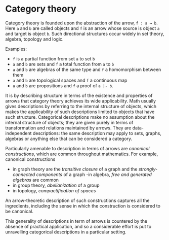 # Category theory

Category theory is founded upon the abstraction of the arrow, `f : a → b`. Here `a` and `b` are called objects and `f` is an arrow whose source is object `a` and target is object `b`. Such directional structures occur widely in set theory, algebra, topology and logic.

Examples:
- `f` is a partial function from set `a` to set `b`
- `a` and `b` are sets and `f` a total function from `a` to `b`
- `a` and `b` are algebras of the same type and `f` a homomorphism between them
- `a` and `b` are topological spaces and `f` a continuous map
- `a` and `b` are propositions and `f` a proof of `a |- b`.

It is by describing structure in terms of the existence and properties of arrows that category theory achieves its wide applicability. Math usually gives descriptions by referring to the internal structure of objects, which makes the applicability of such descriptions limited to objects that have such structure. Categorical descriptions make no assumption about the internal structure of objects; they are given purely in terms of transformation and relations maintained by arrows. They are data-independent descriptions: the same description may apply to sets, graphs, algebras or anything else that can be considered a category.

Particularly amenable to description in terms of arrows are *canonical constructions*, which are common throughout mathematics.
For example, canonical constructions 
- in graph theory are the *transitive closure* of a graph and the *strongly-connected components* of a graph
-in algebra, *free and generated algebras* are common
- in group theory, *abelianization* of a group
- in topology, *compactification of spaces*

An arrow-theoretic description of such constructions captures all the ingredients, including the sense in which the construction is considered to be canonical.

This generality of descriptions in term of arrows is countered by the absence of practical application, and so a considerable effort is put to unravelling categorical descriptions in a particular setting.
